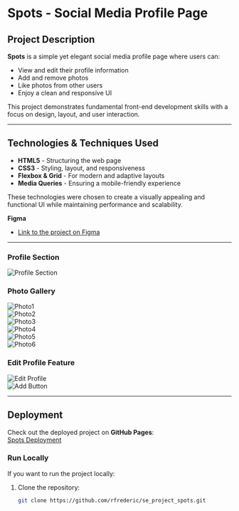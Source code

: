 # Spots - Social Media Profile Page

## Project Description

**Spots** is a simple yet elegant social media profile page where users can:

- View and edit their profile information
- Add and remove photos
- Like photos from other users
- Enjoy a clean and responsive UI

This project demonstrates fundamental front-end development skills with a focus on design, layout, and user interaction.

---

## Technologies & Techniques Used

- **HTML5** - Structuring the web page
- **CSS3** - Styling, layout, and responsiveness
- **Flexbox & Grid** - For modern and adaptive layouts
- **Media Queries** - Ensuring a mobile-friendly experience

These technologies were chosen to create a visually appealing and functional UI while maintaining performance and scalability.

**Figma**

- [Link to the project on Figma](https://www.figma.com/file/BBNm2bC3lj8QQMHlnqRsga/Sprint-3-Project-%E2%80%94-Spots?type=design&node-id=2%3A60&mode=design&t=afgNFybdorZO6cQo-1)

---

### **Profile Section**

![Profile Section](./images/avatar.jpg)

### **Photo Gallery**

![Photo1](./images/1-photo-by-moritz-feldmann-from-pexels.jpg)  
![Photo2](./images/2-photo-by-ceiline-from-pexels.jpg)  
![Photo3](./images/3-photo-by-tubanur-dogan-from-pexels.jpg)  
![Photo4](./images/4-photo-by-maurice-laschet-from-pexels.jpg)  
![Photo5](./images/5-photo-by-van-anh-nguyen-from-pexels.jpg)  
![Photo6](./images/6-photo-by-moritz-feldmann-from-pexels.jpg)

### **Edit Profile Feature**

![Edit Profile](./images/pencil.jpg)  
![Add Button](./images/plus.jpg)

---

## Deployment

Check out the deployed project on **GitHub Pages**:  
[Spots Deployment](https://rfrederic.github.io/se_project_spots/)

### **Run Locally**

If you want to run the project locally:

1. Clone the repository:
   ```sh
   git clone https://github.com/rfrederic/se_project_spots.git
   ```
